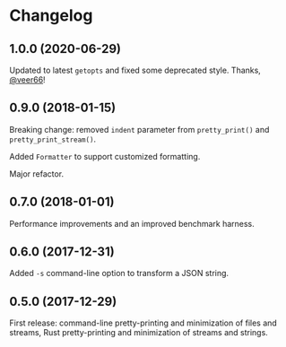 # Changelog

## 1.0.0 (2020-06-29)

Updated to latest `getopts` and fixed some deprecated style.
Thanks, [@veer66](https://github.com/veer66)!

## 0.9.0 (2018-01-15)

Breaking change: removed `indent` parameter from `pretty_print()` and
`pretty_print_stream()`.

Added `Formatter` to support customized formatting.

Major refactor.

## 0.7.0 (2018-01-01)

Performance improvements and an improved benchmark harness.

## 0.6.0 (2017-12-31)

Added `-s` command-line option to transform a JSON string.

## 0.5.0 (2017-12-29)

First release: command-line pretty-printing and minimization of
files and streams, Rust pretty-printing and minimization of streams
and strings.

